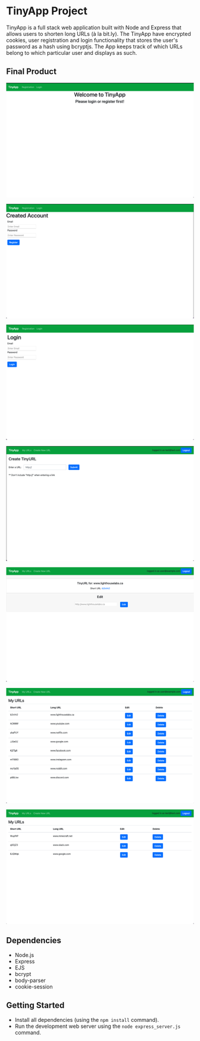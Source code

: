 # TinyApp Project

TinyApp is a full stack web application built with Node and Express that allows users to shorten long URLs (à la bit.ly). The TinyApp have encrypted cookies, user registration and login functionality that stores the user's password as a hash using bcryptjs. The App keeps track of which URLs belong to which particular user and displays as such.

## Final Product

!["The urls page when the user is not logged in"](https://github.com/Jackthz97/tinyapp/blob/main/docs/urls-page-not-logged-in.png?raw=true)

!["This is the registration page"](https://github.com/Jackthz97/tinyapp/blob/main/docs/Registration-page.png?raw=true)

!["This is the login page"](https://github.com/Jackthz97/tinyapp/blob/main/docs/Login-page.png?raw=true)

!["Create url page where user can create short urls by providing a long url"](https://github.com/Jackthz97/tinyapp/blob/main/docs/create-new-url-page.png?raw=true)

!["The is the edit url page where user can edit the long url"](https://github.com/Jackthz97/tinyapp/blob/main/docs/edit-url-page.png?raw=true)

!["Example of a logged in user"](https://github.com/Jackthz97/tinyapp/blob/main/docs/urls-page-user1.png?raw=true)

!["Example of a second user"](https://github.com/Jackthz97/tinyapp/blob/main/docs/urls-page-user2.png?raw=true)

## Dependencies

- Node.js
- Express
- EJS
- bcrypt
- body-parser
- cookie-session

## Getting Started

- Install all dependencies (using the `npm install` command).
- Run the development web server using the `node express_server.js` command.
